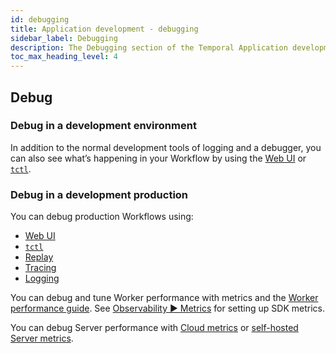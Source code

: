 ```yaml
---
id: debugging
title: Application development - debugging
sidebar_label: Debugging
description: The Debugging section of the Temporal Application development guide covers the many ways to test the state of your Temporal Application; that is, ways to view which Workflow Executions are tracked by the Platform and the state of any given Workflow Execution, either currently or at points of an execution.
toc_max_heading_level: 4
---
```


<!-- THIS FILE IS GENERATED. DO NOT EDIT THIS FILE DIRECTLY -->

## Debug

### Debug in a development environment

In addition to the normal development tools of logging and a debugger, you can also see what’s happening in your Workflow by using the [Web UI](/web-ui) or [`tctl`](/tctl/).

### Debug in a development production

You can debug production Workflows using:

- [Web UI](/web-ui)
- [`tctl`](/tctl/)
- [Replay](#replay)
- [Tracing](/application-development/observability#tracing)
- [Logging](/application-development/observability#logging)

You can debug and tune Worker performance with metrics and the [Worker performance guide](/application-development/worker-performance). See [Observability ▶️ Metrics](/application-development/observability#metrics) for setting up SDK metrics.

You can debug Server performance with [Cloud metrics](/cloud/how-to-monitor-temporal-cloud-metrics) or [self-hosted Server metrics](/server/production-deployment#scaling-and-metrics).
